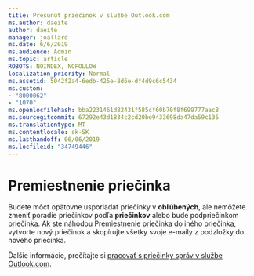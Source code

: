 ```yaml
---
title: Presunúť priečinok v službe Outlook.com
ms.author: daeite
author: daeite
manager: joallard
ms.date: 6/6/2019
ms.audience: Admin
ms.topic: article
ROBOTS: NOINDEX, NOFOLLOW
localization_priority: Normal
ms.assetid: 5042f2a4-6edb-425e-8d6e-df4d9c6c5434
ms.custom:
- "8000062"
- "1070"
ms.openlocfilehash: bba2231461d82431f585cf60b70f8f699777aac8
ms.sourcegitcommit: 67292e43d1834c2cd20be9433698da47da59c135
ms.translationtype: MT
ms.contentlocale: sk-SK
ms.lasthandoff: 06/06/2019
ms.locfileid: "34749446"
---
```

# <a name="move-a-folder"></a>Premiestnenie priečinka

Budete môcť opätovne usporiadať priečinky v **obľúbených**, ale nemôžete zmeniť poradie priečinkov podľa **priečinkov** alebo bude podpriečinkom priečinka. Ak ste náhodou Premiestnenie priečinka do iného priečinka, vytvorte nový priečinok a skopírujte všetky svoje e-maily z podzložky do nového priečinka.
  
Ďalšie informácie, prečítajte si [pracovať s priečinky správ v službe Outlook.com](https://support.office.com/article/6bb0723a-f39f-4a8d-bb3f-fab5dcc2510a).